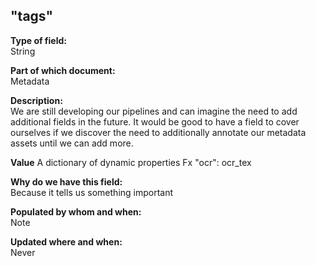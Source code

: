 ## "tags"

**Type of field:**  
String  

**Part of which document:**  
Metadata

**Description:**  
We are still developing our pipelines and can imagine the need to add additional fields in the future. It would be good to have a field to cover ourselves if we discover the need to additionally annotate our metadata assets until we can add more. 

**Value**
A dictionary of dynamic properties
Fx "ocr": ocr_tex

**Why do we have this field:**  
Because it tells us something important  

**Populated by whom and when:**  
Note  

**Updated where and when:**  
Never

